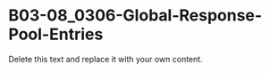 

# B03-08_0306-Global-Response-Pool-Entries

Delete this text and replace it with your own content.
